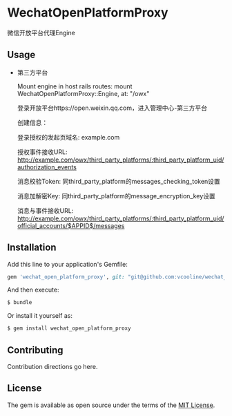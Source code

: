# WechatOpenPlatformProxy
微信开放平台代理Engine

## Usage

* 第三方平台

  Mount engine in host rails routes: mount WechatOpenPlatformProxy::Engine, at: "/owx"

  登录开放平台https://open.weixin.qq.com，进入管理中心-第三方平台

  创建信息：

    登录授权的发起页域名: example.com

    授权事件接收URL: http://example.com/owx/third_party_platforms/:third_party_platform_uid/authorization_events

    消息校验Token: 同third_party_platform的messages_checking_token设置

    消息加解密Key: 同third_party_platform的message_encryption_key设置

    消息与事件接收URL: http://example.com/owx/third_party_platforms/:third_party_platform_uid/official_accounts/$APPID$/messages


## Installation
Add this line to your application's Gemfile:

```ruby
gem 'wechat_open_platform_proxy', git: "git@github.com:vcooline/wechat_open_platform_proxy.git", branch: "master"
```

And then execute:
```bash
$ bundle
```

Or install it yourself as:
```bash
$ gem install wechat_open_platform_proxy
```

## Contributing
Contribution directions go here.

## License
The gem is available as open source under the terms of the [MIT License](https://opensource.org/licenses/MIT).
